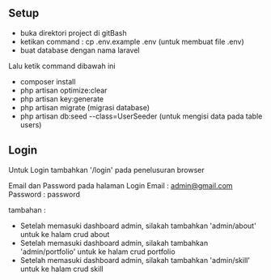 ## Setup
- buka direktori project di gitBash
- ketikan command : cp .env.example .env (untuk membuat file .env)
- buat database dengan nama laravel

Lalu ketik command dibawah ini
- composer install
- php artisan optimize:clear 
- php artisan key:generate
- php artisan migrate (migrasi database)
- php artisan db:seed --class=UserSeeder (untuk mengisi data pada table users)

## Login
Untuk Login tambahkan '/login' pada penelusuran browser

Email dan Password pada halaman Login
Email : admin@gmail.com
Password : password

tambahan :
- Setelah memasuki dashboard admin, silakah tambahkan 'admin/about' untuk ke halam crud about
- Setelah memasuki dashboard admin, silakah tambahkan 'admin/portfolio' untuk ke halam crud portfolio
- Setelah memasuki dashboard admin, silakah tambahkan 'admin/skill' untuk ke halam crud skill